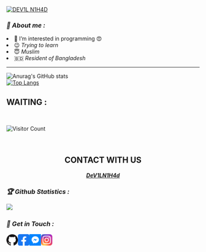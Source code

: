 [![DEV1L N1H4D](https://readme-typing-svg.herokuapp.com?color=%2300FF00&size=30&lines=HEY!+I'M+DEVIL+NIHAD)](https://github.com/DeV1LN1H4d)
<h3><b><i>🤠 About me :</i></b></h3>
<li> 👀 I’m interested in programming 😍</i></li>
<li> 😉 <i>Trying to learn </i></li>
<li> 😇 <i>Muslim</i></li>
<li> 🇧🇩 <i>Resident of Bangladesh</i></li>



******************************************

![Anurag's GitHub stats](https://github-readme-stats.vercel.app/api?username=DeV1LN1H4d&show_icons=true&theme=radical)
<br>
[![Top Langs](https://github-readme-stats.vercel.app/api/top-langs/?username=DeV1LN1H4d&layout=compact)](https://github.com/DeV1LN1H4d)
<br>
## WAITING :

<br>

![Visitor Count](https://profile-counter.glitch.me/DeV1LN1H4d/count.svg)


<br>
<div align="center">
<h2>CONTACT WITH US</h2>

<h4><i><b><a href ="https://www.facebook.com/Devilnihad/">DeV1LN1H4d</a></b></i></h4>
</div>

<h3><b><i>🏆 Github Statistics :</i></b></h3>
<a href="https://github.com/DeV1LN1H4d"><img width=550 src="https://github-profile-trophy.vercel.app/?username=DeV1LN1H4d&theme=dracula&no-frame=true&title=Followers,Stars,Commit,Repository,Issues"/></a>

<h3><b><i>📡 Get in Touch :</i></b></h3>
<a href="https://github.com/Dev1LN1h4d"><img align="left" title="Github" alt="Github" width="30px" src="Dn/github.png" /></a>
<a href="https://fb.com/devilnihad"><img align="left" title="Facebook" alt="Facebook" width="30px" src="Dn/facebook.png" /></a>
<a href="https://m.me/devilnihad"><img align="left" title="Messenger" alt="Messenger" width="30px" src="Dn/messenger.png" /></a>
<a href="https://www.instagram.com/devilnihad"><img align="left" title="Instagram" alt="Instagram" width="30px" src="Dn/instagram.png" /></a>
